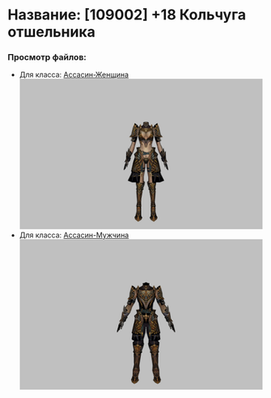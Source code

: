 # Название: [109002] +18 Кольчуга отшельника

### Просмотр файлов:
- Для класса: [Ассасин-Женщина](Ассасин-Женщина)
![p070033.png](Ассасин-Женщина/p070033.png)
- Для класса: [Ассасин-Мужчина](Ассасин-Мужчина)
![p060033.png](Ассасин-Мужчина/p060033.png)
